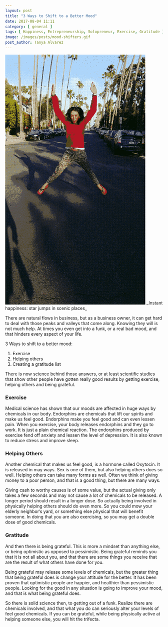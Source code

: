 ```yaml
---
layout: post
title: "3 Ways to Shift to a Better Mood"
date: 2017-08-04 11:11
category: [ general ]
tags: [ Happiness, Entrepreneurship, Solopreneur, Exercise, Gratitude ]
image: /images/posts/mood-shifters.gif
post_author: Tanya Alvarez
---
```


<img src="/images/posts/mood-shifters.gif" />
<span class="small">_Instant happiness: star jumps in scenic places_</span>

There are natural flows in business, but as a business owner, it can get hard to deal with those peaks and valleys that come along. Knowing they will is not much help. At times you even get into a funk, or a real bad mood, and that hinders every aspect of your life.

3 Ways to shift to a better mood:

1. Exercise
2. Helping others
3. Creating a gratitude list

There is now science behind those answers, or at least scientific studies that show other people have gotten really good results by getting exercise, helping others and being grateful.

### Exercise
Medical science has shown that our moods are affected in huge ways by chemicals in our body. Endorphins are chemicals that lift our spirits and make us feel good. Endorphins make you feel good and can even lessen pain. When you exercise, your body releases endorphins and they go to work. It is just a plain chemical reaction. The endorphins produced by exercise fend off anxiety and lessen the level of depression. It is also known to reduce stress and improve sleep.

### Helping Others
Another chemical that makes us feel good, is a hormone called Oxytocin. It is released in may ways. Sex is one of them, but also helping others does so well. Helping others can take many forms as well. Often we think of giving money to a poor person, and that is a good thing, but there are many ways.

Giving cash to worthy causes is of some value, but the actual giving only takes a few seconds and may not cause a lot of chemicals to be released. A longer period should result in a longer dose. So actually being involved in physically helping others should do even more. So you could mow your elderly neighbor’s yard, or something else physical that will benefit someone. In doing that you are also exercising, so you may get a double dose of good chemicals.

### Gratitude
And then there is being grateful. This is more a mindset than anything else, or being optimistic as opposed to pessimistic. Being grateful reminds you that it is not all about you, and that there are some things you receive that are the result of what others have done for you.

Being grateful may release some levels of chemicals, but the greater thing that being grateful does is change your attitude for the better. It has been proven that optimistic people are happier, and healthier than pessimistic people. Looking for the good in any situation is going to improve your mood, and that is what being grateful does.

So there is solid science then, to getting out of a funk. Realize there are chemicals involved, and that what you do can seriously alter your levels of feel good chemicals. If you can be grateful, while being physically active at helping someone else, you will hit the trifecta.

